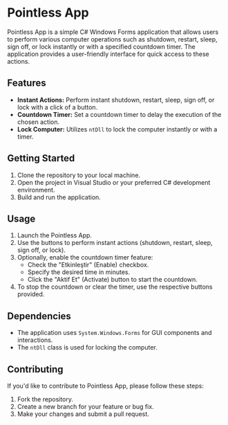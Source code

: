 # Pointless App

Pointless App is a simple C# Windows Forms application that allows users to perform various computer operations such as shutdown, restart, sleep, sign off, or lock instantly or with a specified countdown timer. The application provides a user-friendly interface for quick access to these actions.

## Features

- **Instant Actions:** Perform instant shutdown, restart, sleep, sign off, or lock with a click of a button.
- **Countdown Timer:** Set a countdown timer to delay the execution of the chosen action.
- **Lock Computer:** Utilizes `ntDll` to lock the computer instantly or with a timer.

## Getting Started

1. Clone the repository to your local machine.
2. Open the project in Visual Studio or your preferred C# development environment.
3. Build and run the application.

## Usage

1. Launch the Pointless App.
2. Use the buttons to perform instant actions (shutdown, restart, sleep, sign off, or lock).
3. Optionally, enable the countdown timer feature:
    - Check the "Etkinleştir" (Enable) checkbox.
    - Specify the desired time in minutes.
    - Click the "Aktif Et" (Activate) button to start the countdown.
4. To stop the countdown or clear the timer, use the respective buttons provided.

## Dependencies

- The application uses `System.Windows.Forms` for GUI components and interactions.
- The `ntDll` class is used for locking the computer.

## Contributing

If you'd like to contribute to Pointless App, please follow these steps:

1. Fork the repository.
2. Create a new branch for your feature or bug fix.
3. Make your changes and submit a pull request.

